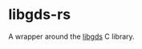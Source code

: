 # libgds-rs

A wrapper around the [libgds] C library.

[libgds]: https://github.com/fabianschuiki/libgds
